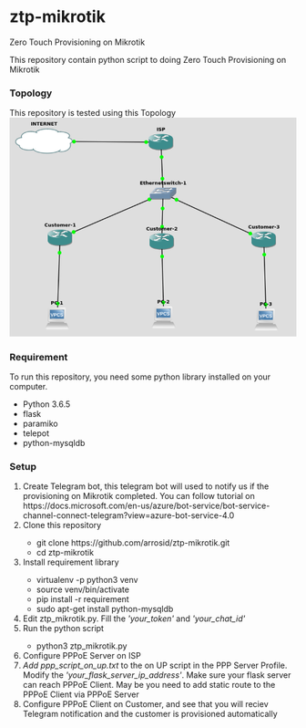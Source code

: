 # ztp-mikrotik
Zero Touch Provisioning on Mikrotik

This repository contain python script to doing Zero Touch Provisioning on Mikrotik

<h3>Topology</h3>
This repository is tested using this Topology
<img src="Topology.png">

<h3>Requirement</h3>
To run this repository, you need some python library installed on your computer.
<ul>
    <li>Python 3.6.5</li>
    <li>flask</li>
    <li>paramiko</li>
    <li>telepot</li>
    <li>python-mysqldb</li>
</ul>


<h3>Setup</h3>
<ol>
    <li>Create Telegram bot, this telegram bot will used to notify us if the provisioning on Mikrotik completed. You can follow tutorial on https://docs.microsoft.com/en-us/azure/bot-service/bot-service-channel-connect-telegram?view=azure-bot-service-4.0</li>
    <li>Clone this repository</li>
        <ul>
            <li>git clone https://github.com/arrosid/ztp-mikrotik.git</li>
            <li>cd ztp-mikrotik</li>
        </ul>
    <li>Install requirement library</li>
        <ul>
            <li>virtualenv -p python3 venv</li>
            <li>source venv/bin/activate</li>
            <li>pip install -r requirement</li>
            <li>sudo apt-get install python-mysqldb</li>
        </ul>
    <li>Edit ztp_mikrotik.py. Fill the <i>'your_token'</i> and <i>'your_chat_id'</i></li>
    <li>Run the python script</li>
        <ul>
            <li>python3 ztp_mikrotik.py</li>
        </ul>
    <li>Configure PPPoE Server on ISP</li>
    <li><i>Add ppp_script_on_up.txt</i> to the on UP script in the PPP Server Profile. Modify the <i>'your_flask_server_ip_address'</i>. Make sure your flask server can reach PPPoE Client. May be you need to add static route to the PPPoE Client via PPPoE Server </li>
    <li>Configure PPPoE Client on Customer, and see that you will reciev Telegram notification and the customer is provisioned automatically</li>
</ol>
